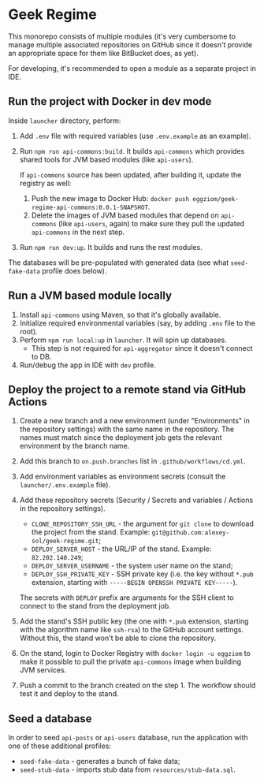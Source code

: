# Geek Regime

This monorepo consists of multiple modules (it's very cumbersome to manage multiple associated repositories on GitHub since it doesn't provide an appropriate space for them like BitBucket does, as yet).

For developing, it's recommended to open a module as a separate project in IDE.

## Run the project with Docker in dev mode
Inside `launcher` directory, perform:
1. Add `.env` file with required variables (use `.env.example` as an example).
2. Run `npm run api-commons:build`. It builds `api-commons` which provides shared tools for JVM based modules (like `api-users`).

   If `api-commons` source has been updated, after building it, update the registry as well:
   1) Push the new image to Docker Hub: `docker push eggziom/geek-regime-api-commons:0.0.1-SNAPSHOT`. 
   2) Delete the images of JVM based modules that depend on `api-commons` (like `api-users`, again) to make sure they pull the updated `api-commons` in the next step.

3. Run `npm run dev:up`. It builds and runs the rest modules.

The databases will be pre-populated with generated data (see what `seed-fake-data` profile does below).

## Run a JVM based module locally
1. Install `api-commons` using Maven, so that it's globally available.
2. Initialize required environmental variables (say, by adding `.env` file to the root).
3. Perform `npm run local:up` in `launcher`. It will spin up databases.
   * This step is not required for `api-aggregator` since it doesn't connect to DB.
4. Run/debug the app in IDE with `dev` profile.

## Deploy the project to a remote stand via GitHub Actions
1. Create a new branch and a new environment (under "Environments" in the repository settings) with the same name in the repository. The names must match since the deployment job gets the relevant environment by the branch name.
2. Add this branch to `on.push.branches` list in `.github/workflows/cd.yml`. 
3. Add environment variables as environment secrets (consult the `launcher/.env.example` file).
4. Add these repository secrets (Security / Secrets and variables / Actions in the repository settings).

   - `CLONE_REPOSITORY_SSH_URL` - the argument for `git clone` to download the project from the stand. Example: `git@github.com:alexey-sol/geek-regime.git`;
   - `DEPLOY_SERVER_HOST` - the URL/IP of the stand. Example: `82.202.140.249`;
   - `DEPLOY_SERVER_USERNAME` - the system user name on the stand;
   - `DEPLOY_SSH_PRIVATE_KEY` - SSH private key (i.e. the key without `*.pub` extension, starting with `-----BEGIN OPENSSH PRIVATE KEY-----`).

   The secrets with `DEPLOY` prefix are arguments for the SSH client to connect to the stand from the deployment job.

5. Add the stand's SSH public key (the one with `*.pub` extension, starting with the algorithm name like `ssh-rsa`) to the GitHub account settings. Without this, the stand won't be able to clone the repository.
6. On the stand, login to Docker Registry with `docker login -u eggziom` to make it possible to pull the private `api-commons` image when building JVM services.
7. Push a commit to the branch created on the step 1. The workflow should test it and deploy to the stand. 

## Seed a database

In order to seed `api-posts` or `api-users` database, run the application with one of these additional profiles:
- `seed-fake-data` - generates a bunch of fake data;
- `seed-stub-data` - imports stub data from `resources/stub-data.sql`.
